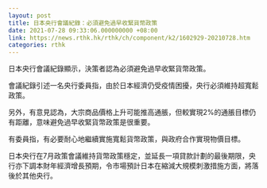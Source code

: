 ```yaml
---
layout: post
title: 日本央行會議紀錄：必須避免過早收緊貨幣政策
date: 2021-07-28 09:33:06.000000000 +08:00
link: https://news.rthk.hk/rthk/ch/component/k2/1602929-20210728.htm
categories: rthk
---
```


日本央行會議紀錄顯示，決策者認為必須避免過早收緊貨幣政策。

會議紀錄引述一名央行委員指，由於日本經濟仍受疫情困擾，央行必須維持超寬鬆政策。

另外，有意見認為，大宗商品價格上升可能推高通脹，但較實現2%的通脹目標仍有距離，意味避免過早收緊貨幣政策是很重要。

有委員指，有必要耐心地繼續實施寬鬆貨幣政策，與政府合作實現物價目標。

日本央行在7月政策會議維持貨幣政策穩定，並延長一項貸款計劃的最後期限，央行亦下調本財年經濟增長預期，令市場預計日本在縮減大規模刺激措施方面，將落後於其他央行。
